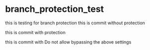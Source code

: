 # branch_protection_test
this is testing for branch protection
this is commit without protection

this is commit with protection 

this is commit with Do not allow bypassing the above settings